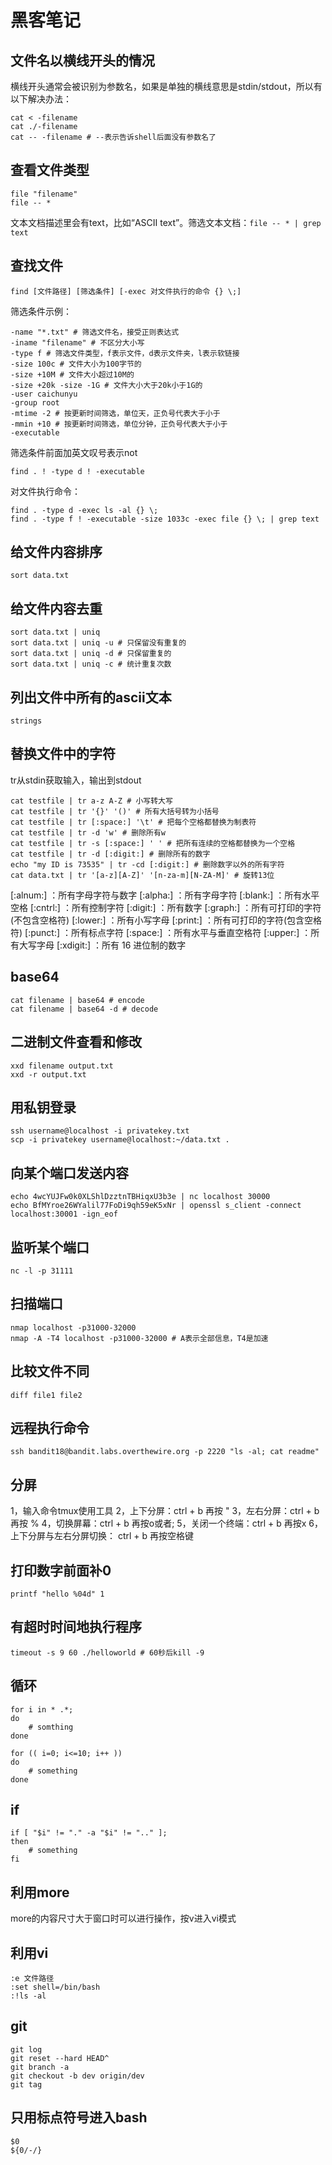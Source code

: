 # 黑客笔记

## 文件名以横线开头的情况

横线开头通常会被识别为参数名，如果是单独的横线意思是stdin/stdout，所以有以下解决办法：

```shell
cat < -filename
cat ./-filename
cat -- -filename # --表示告诉shell后面没有参数名了
```

## 查看文件类型

```shell
file "filename"
file -- *
```

文本文档描述里会有text，比如“ASCII text”。筛选文本文档：`file -- * | grep text`

## 查找文件

`find [文件路径] [筛选条件] [-exec 对文件执行的命令 {} \;]`

筛选条件示例：

```shell
-name "*.txt" # 筛选文件名，接受正则表达式
-iname "filename" # 不区分大小写
-type f # 筛选文件类型，f表示文件，d表示文件夹，l表示软链接
-size 100c # 文件大小为100字节的
-size +10M # 文件大小超过10M的
-size +20k -size -1G # 文件大小大于20k小于1G的
-user caichunyu
-group root
-mtime -2 # 按更新时间筛选，单位天，正负号代表大于小于
-mmin +10 # 按更新时间筛选，单位分钟，正负号代表大于小于
-executable
```

筛选条件前面加英文叹号表示not

```shell
find . ! -type d ! -executable
```

对文件执行命令：

```shell
find . -type d -exec ls -al {} \;
find . -type f ! -executable -size 1033c -exec file {} \; | grep text
```

## 给文件内容排序

```shell
sort data.txt
```

## 给文件内容去重

```shell
sort data.txt | uniq
sort data.txt | uniq -u # 只保留没有重复的
sort data.txt | uniq -d # 只保留重复的
sort data.txt | uniq -c # 统计重复次数
```

## 列出文件中所有的ascii文本

```shell
strings 
```

## 替换文件中的字符
tr从stdin获取输入，输出到stdout

```shell
cat testfile | tr a-z A-Z # 小写转大写
cat testfile | tr '{}' '()' # 所有大括号转为小括号
cat testfile | tr [:space:] '\t' # 把每个空格都替换为制表符
cat testfile | tr -d 'w' # 删除所有w
cat testfile | tr -s [:space:] ' ' # 把所有连续的空格都替换为一个空格
cat testfile | tr -d [:digit:] # 删除所有的数字
echo "my ID is 73535" | tr -cd [:digit:] # 删除数字以外的所有字符
cat data.txt | tr '[a-z][A-Z]' '[n-za-m][N-ZA-M]' # 旋转13位
```

[:alnum:] ：所有字母字符与数字
[:alpha:] ：所有字母字符
[:blank:] ：所有水平空格
[:cntrl:] ：所有控制字符
[:digit:] ：所有数字
[:graph:] ：所有可打印的字符(不包含空格符)
[:lower:] ：所有小写字母
[:print:] ：所有可打印的字符(包含空格符)
[:punct:] ：所有标点字符
[:space:] ：所有水平与垂直空格符
[:upper:] ：所有大写字母
[:xdigit:] ：所有 16 进位制的数字

## base64

```shell
cat filename | base64 # encode
cat filename | base64 -d # decode
```

## 二进制文件查看和修改

```shell
xxd filename output.txt
xxd -r output.txt
```

## 用私钥登录

```shell
ssh username@localhost -i privatekey.txt
scp -i privatekey username@localhost:~/data.txt .
```

## 向某个端口发送内容

```shell
echo 4wcYUJFw0k0XLShlDzztnTBHiqxU3b3e | nc localhost 30000
echo BfMYroe26WYalil77FoDi9qh59eK5xNr | openssl s_client -connect localhost:30001 -ign_eof
```

## 监听某个端口

```shell
nc -l -p 31111
```

## 扫描端口

```shell
nmap localhost -p31000-32000
nmap -A -T4 localhost -p31000-32000 # A表示全部信息，T4是加速
```

## 比较文件不同

```shell
diff file1 file2
```

## 远程执行命令

```shell
ssh bandit18@bandit.labs.overthewire.org -p 2220 "ls -al; cat readme"
```

## 分屏

1，输入命令tmux使用工具
2，上下分屏：ctrl + b  再按 "
3，左右分屏：ctrl + b  再按 %
4，切换屏幕：ctrl + b  再按o或者;
5，关闭一个终端：ctrl + b  再按x
6，上下分屏与左右分屏切换： ctrl + b  再按空格键

## 打印数字前面补0

```shell
printf "hello %04d" 1
```

## 有超时时间地执行程序

```shell
timeout -s 9 60 ./helloworld # 60秒后kill -9
```

## 循环

```shell
for i in * .*;
do
    # somthing
done

for (( i=0; i<=10; i++ ))
do
    # something
done
```

## if

```shell
if [ "$i" != "." -a "$i" != ".." ];
then
    # something
fi
```

## 利用more

more的内容尺寸大于窗口时可以进行操作，按v进入vi模式

## 利用vi

```shell
:e 文件路径
:set shell=/bin/bash
:!ls -al
```

## git

```shell
git log
git reset --hard HEAD^
git branch -a
git checkout -b dev origin/dev
git tag
```

## 只用标点符号进入bash

```shell
$0
${0/-/}
```
